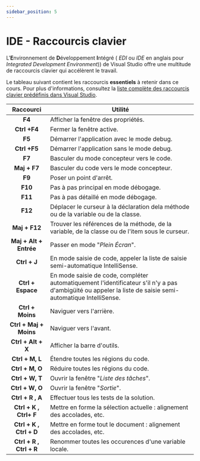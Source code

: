 ```yaml
---
sidebar_position: 5
---
```


# IDE - Raccourcis clavier

L'**E**nvironnement de **D**éveloppement **I**ntégré ( *EDI* ou *IDE* en anglais pour *Integrated Development Environment*)) de Visual Studio offre une multitude de raccourcis clavier qui accélèrent le travail.

Le tableau suivant contient les raccourcis **essentiels** à retenir dans ce cours.
Pour plus d'informations, consultez la [liste complète des raccourcis clavier prédéfinis dans Visual Studio](http://msdn.microsoft.com/fr-fr/library/da5kh0wa.aspx).

| Raccourci | Utilité |
| :-------: | ------- |
| **F4** | Afficher la fenêtre des propriétés. |
| **Ctrl +F4** | Fermer la fenêtre active. |
| **F5** | Démarrer l'application avec le mode debug. |
| **Ctrl +F5** | Démarrer l'application sans le mode debug. |
| **F7** | Basculer du mode concepteur vers le code. |
| **Maj + F7** | Basculer du code vers le mode concepteur. |
| **F9** | Poser un point d'arrêt. |
| **F10** | Pas à pas principal en mode débogage. |
| **F11** | Pas à pas détaillé en mode débogage. |
| **F12** | Déplacer le curseur à la déclaration dela méthode ou de la variable ou de la classe. |
| **Maj + F12** | Trouver les références de la méthode, de la variable, de la classe ou de l'item sous le curseur. |
| **Maj + Alt + Entrée** | Passer en mode "*Plein Écran*". |
| **Ctrl + J** | En mode saisie de code, appeler la liste de saisie semi-automatique IntelliSense. |
| **Ctrl + Espace** | En mode saisie de code, compléter automatiquement l'identificateur s'il n'y a pas d'ambigüité ou appeler la liste de saisie semi-automatique IntelliSense. |
| **Ctrl + Moins** | Naviguer vers l'arrière. |
| **Ctrl + Maj + Moins** | Naviguer vers l'avant. |
| **Ctrl + Alt + X** | Afficher la barre d'outils. |
| **Ctrl + M, L** | Étendre toutes les régions du code. |
| **Ctrl + M, O** | Réduire toutes les régions du code. |
| **Ctrl + W, T** | Ouvrir la fenêtre "*Liste des tâches*". |
| **Ctrl + W, O** | Ouvrir la fenêtre "*Sortie*". |
| **Ctrl + R , A** | Effectuer tous les tests de la solution. |
| **Ctrl + K , Ctrl+ F** | Mettre en forme la sélection actuelle : alignement des accolades, etc. |
| **Ctrl + K , Ctrl + D** | Mettre en forme tout le document : alignement des accolades, etc. |
| **Ctrl + R , Ctrl + R** | Renommer toutes les occurences d'une variable locale. |
